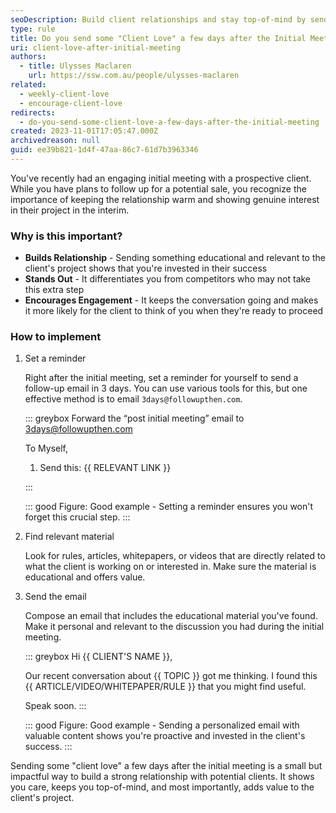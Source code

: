 ```yaml
---
seoDescription: Build client relationships and stay top-of-mind by sending educational and relevant content after an initial meeting.
type: rule
title: Do you send some "Client Love" a few days after the Initial Meeting?
uri: client-love-after-initial-meeting
authors:
  - title: Ulysses Maclaren
    url: https://ssw.com.au/people/ulysses-maclaren
related:
  - weekly-client-love
  - encourage-client-love
redirects:
  - do-you-send-some-client-love-a-few-days-after-the-initial-meeting
created: 2023-11-01T17:05:47.000Z
archivedreason: null
guid: ee39b821-1d4f-47aa-86c7-61d7b3963346
---
```


You've recently had an engaging initial meeting with a prospective client. While you have plans to follow up for a potential sale, you recognize the importance of keeping the relationship warm and showing genuine interest in their project in the interim.

<!--endintro-->

### Why is this important?

- **Builds Relationship** - Sending something educational and relevant to the client's project shows that you're invested in their success
- **Stands Out** - It differentiates you from competitors who may not take this extra step
- **Encourages Engagement** - It keeps the conversation going and makes it more likely for the client to think of you when they're ready to proceed

### How to implement

1. Set a reminder

   Right after the initial meeting, set a reminder for yourself to send a follow-up email in 3 days. You can use various tools for this, but one effective method is to email `3days@followupthen.com`.

   ::: greybox
   Forward the “post initial meeting” email to <3days@followupthen.com>

   To Myself,

   1. Send this: {{ RELEVANT LINK }}

   :::

   ::: good
   Figure: Good example - Setting a reminder ensures you won't forget this crucial step.
   :::

3. Find relevant material

   Look for rules, articles, whitepapers, or videos that are directly related to what the client is working on or interested in. Make sure the material is educational and offers value.

4. Send the email

   Compose an email that includes the educational material you've found. Make it personal and relevant to the discussion you had during the initial meeting.

   ::: greybox
   Hi {{ CLIENT'S NAME }},

   Our recent conversation about {{ TOPIC }} got me thinking. I found this {{ ARTICLE/VIDEO/WHITEPAPER/RULE }} that you might find useful.

   Speak soon.
   :::

   ::: good
   Figure: Good example - Sending a personalized email with valuable content shows you're proactive and invested in the client's success.
   :::

Sending some "client love" a few days after the initial meeting is a small but impactful way to build a strong relationship with potential clients. It shows you care, keeps you top-of-mind, and most importantly, adds value to the client's project.
